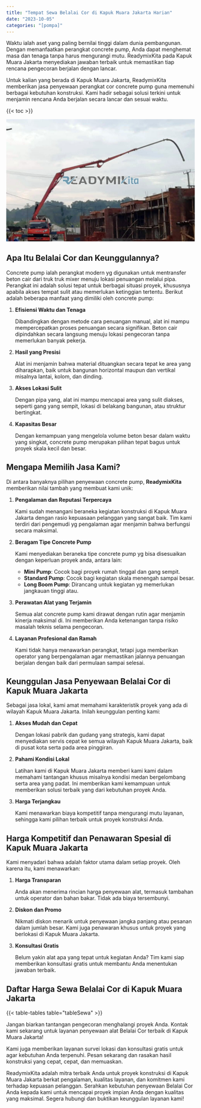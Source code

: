 ```yaml
---
title: "Tempat Sewa Belalai Cor di Kapuk Muara Jakarta Harian"
date: "2023-10-05"
categories: "[pompa]"
---
```


Waktu ialah aset yang paling bernilai tinggi dalam dunia pembangunan. Dengan memanfaatkan perangkat concrete pump, Anda dapat menghemat masa dan tenaga tanpa harus mengurangi mutu. ReadymixKita pada Kapuk Muara Jakarta menyediakan jawaban terbaik untuk memastikan tiap rencana pengecoran berjalan dengan lancar.

Untuk kalian yang berada di Kapuk Muara Jakarta, ReadymixKita memberikan jasa penyewaan perangkat cor concrete pump guna memenuhi berbagai kebutuhan konstruksi. Kami hadir sebagai solusi terkini untuk menjamin rencana Anda berjalan secara lancar dan sesuai waktu.

{{< toc >}}

![Tempat Sewa Belalai Cor di Kapuk Muara Jakarta Harian](/images/pompa/sewa-pompa-04.jpg)

## Apa Itu Belalai Cor dan Keunggulannya?

Concrete pump ialah perangkat modern yg digunakan untuk mentransfer beton cair dari truk truk mixer menuju lokasi penuangan melalui pipa. Perangkat ini adalah solusi tepat untuk berbagai situasi proyek, khususnya apabila akses tempat sulit atau memerlukan ketinggian tertentu. Berikut adalah beberapa manfaat yang dimiliki oleh concrete pump:

1. **Efisiensi Waktu dan Tenaga**

   Dibandingkan dengan metode cara penuangan manual, alat ini mampu mempercepatkan proses penuangan secara signifikan. Beton cair dipindahkan secara langsung menuju lokasi pengecoran tanpa memerlukan banyak pekerja.

2. **Hasil yang Presisi**

   Alat ini menjamin bahwa material dituangkan secara tepat ke area yang diharapkan, baik untuk bangunan horizontal maupun dan vertikal misalnya lantai, kolom, dan dinding.

3. **Akses Lokasi Sulit**

   Dengan pipa yang, alat ini mampu mencapai area yang sulit diakses, seperti gang yang sempit, lokasi di belakang bangunan, atau struktur bertingkat.

4. **Kapasitas Besar**

   Dengan kemampuan yang mengelola volume beton besar dalam waktu yang singkat, concrete pump merupakan pilihan tepat bagus untuk proyek skala kecil dan besar.

## Mengapa Memilih Jasa Kami?

Di antara banyaknya pilihan penyewaan concrete pump, **ReadymixKita** memberikan nilai tambah yang membuat kami unik:

1. **Pengalaman dan Reputasi Terpercaya**

   Kami sudah menangani beraneka kegiatan konstruksi di Kapuk Muara Jakarta dengan rasio kepuasaan pelanggan yang sangat baik. Tim kami terdiri dari pengemudi yg pengalaman agar menjamin bahwa berfungsi secara maksimal.

2. **Beragam Tipe Concrete Pump**

   Kami menyediakan beraneka tipe concrete pump yg bisa disesuaikan dengan keperluan proyek anda, antara lain:
   - **Mini Pump**: Cocok bagi proyek rumah tinggal dan gang sempit.
   - **Standard Pump**: Cocok bagi kegiatan skala menengah sampai besar.
   - **Long Boom Pump**: Dirancang untuk kegiatan yg memerlukan jangkauan tinggi atau.

3. **Perawatan Alat yang Terjamin**

   Semua alat concrete pump kami dirawat dengan rutin agar menjamin kinerja maksimal di. Ini memberikan Anda ketenangan tanpa risiko masalah teknis selama pengecoran.

4. **Layanan Profesional dan Ramah**

   Kami tidak hanya menawarkan perangkat, tetapi juga memberikan operator yang berpengalaman agar memastikan jalannya penuangan berjalan dengan baik dari permulaan sampai selesai.

## Keunggulan Jasa Penyewaan Belalai Cor di Kapuk Muara Jakarta

Sebagai jasa lokal, kami amat memahami karakteristik proyek yang ada di wilayah Kapuk Muara Jakarta. Inilah keunggulan penting kami:

1. **Akses Mudah dan Cepat**

   Dengan lokasi pabrik dan gudang yang strategis, kami dapat menyediakan servis cepat ke semua wilayah Kapuk Muara Jakarta, baik di pusat kota serta pada area pinggiran.

2. **Pahami Kondisi Lokal**

   Latihan kami di Kapuk Muara Jakarta memberi kami kami dalam memahami tantangan khusus misalnya kondisi medan bergelombang serta area yang padat. Ini memberikan kami kemampuan untuk memberikan solusi terbaik yang dari kebutuhan proyek Anda.

3. **Harga Terjangkau**

   Kami menawarkan biaya kompetitif tanpa mengurangi mutu layanan, sehingga kami pilihan terbaik untuk proyek konstruksi Anda.

## Harga Kompetitif dan Penawaran Spesial di Kapuk Muara Jakarta

Kami menyadari bahwa adalah faktor utama dalam setiap proyek. Oleh karena itu, kami menawarkan:

1. **Harga Transparan**

   Anda akan menerima rincian harga penyewaan alat, termasuk tambahan untuk operator dan bahan bakar. Tidak ada biaya tersembunyi.

2. **Diskon dan Promo**

   Nikmati diskon menarik untuk penyewaan jangka panjang atau pesanan dalam jumlah besar. Kami juga penawaran khusus untuk proyek yang berlokasi di Kapuk Muara Jakarta.

3. **Konsultasi Gratis**

   Belum yakin alat apa yang tepat untuk kegiatan Anda? Tim kami siap memberikan konsultasi gratis untuk membantu Anda menentukan jawaban terbaik.

## Daftar Harga Sewa Belalai Cor di Kapuk Muara Jakarta

{{< table-tables table="tableSewa" >}}

Jangan biarkan tantangan pengecoran menghalangi proyek Anda. Kontak kami sekarang untuk layanan penyewaan alat Belalai Cor terbaik di Kapuk Muara Jakarta!

Kami juga memberikan layanan survei lokasi dan konsultasi gratis untuk agar kebutuhan Anda terpenuhi. Pesan sekarang dan rasakan hasil konstruksi yang cepat, cepat, dan memuaskan.

ReadymixKita adalah mitra terbaik Anda untuk proyek konstruksi di Kapuk Muara Jakarta berkat pengalaman, kualitas layanan, dan komitmen kami terhadap kepuasan pelanggan. Serahkan kebutuhan penyewaan Belalai Cor Anda kepada kami untuk mencapai proyek impian Anda dengan kualitas yang maksimal. Segera hubungi dan buktikan keunggulan layanan kami!